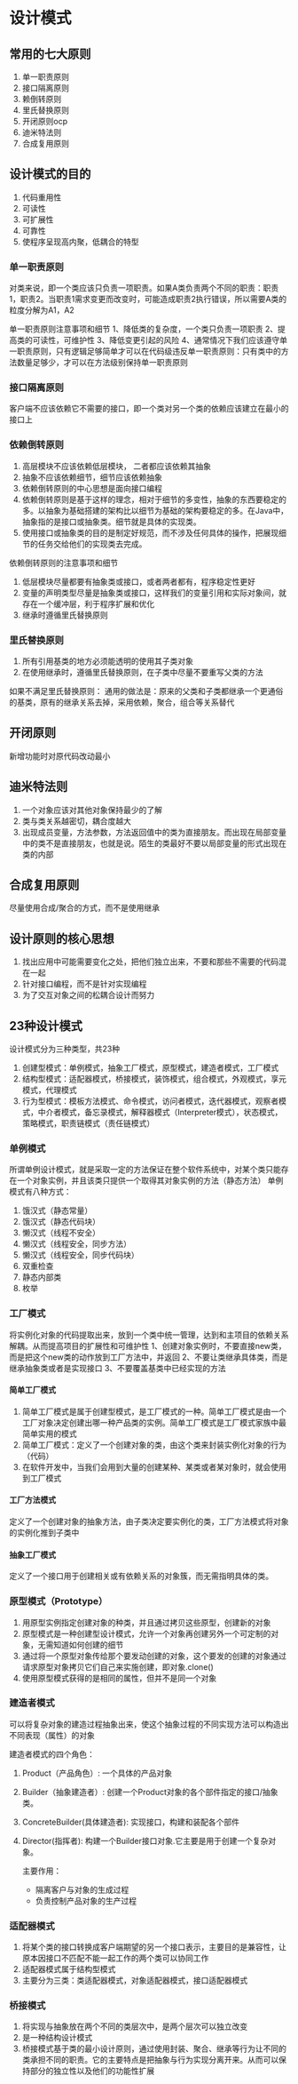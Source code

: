 # 设计模式

## 常用的七大原则

1. 单一职责原则
2. 接口隔离原则
3. 赖倒转原则
4. 里氏替换原则
5. 开闭原则ocp
6. 迪米特法则
7. 合成复用原则

## 设计模式的目的

1. 代码重用性
2. 可读性
3. 可扩展性
4. 可靠性
5. 使程序呈现高内聚，低耦合的特型

### 单一职责原则

对类来说，即一个类应该只负责一项职责。如果A类负责两个不同的职责：职责1，职责2。当职责1需求变更而改变时，可能造成职责2执行错误，所以需要A类的粒度分解为A1，A2

单一职责原则注意事项和细节
1、降低类的复杂度，一个类只负责一项职责
2、提高类的可读性，可维护性
3、降低变更引起的风险
4、通常情况下我们应该遵守单一职责原则，只有逻辑足够简单才可以在代码级违反单一职责原则：只有类中的方法数量足够少，才可以在方法级别保持单一职责原则

### 接口隔离原则

客户端不应该依赖它不需要的接口，即一个类对另一个类的依赖应该建立在最小的接口上	

### 依赖倒转原则
1. 高层模块不应该依赖低层模块， 二者都应该依赖其抽象
2. 抽象不应该依赖细节，细节应该依赖抽象
3. 依赖倒转原则的中心思想是面向接口编程
4. 依赖倒转原则是基于这样的理念，相对于细节的多变性，抽象的东西要稳定的多。以抽象为基础搭建的架构比以细节为基础的架构要稳定的多。在Java中，抽象指的是接口或抽象类。细节就是具体的实现类。
5. 使用接口或抽象类的目的是制定好规范，而不涉及任何具体的操作，把展现细节的任务交给他们的实现类去完成。

依赖倒转原则的注意事项和细节

1. 低层模块尽量都要有抽象类或接口，或者两者都有，程序稳定性更好
2. 变量的声明类型尽量是抽象类或接口，这样我们的变量引用和实际对象间，就存在一个缓冲层，利于程序扩展和优化
3. 继承时遵循里氏替换原则

### 里氏替换原则

1. 所有引用基类的地方必须能透明的使用其子类对象
2. 在使用继承时，遵循里氏替换原则，在子类中尽量不要重写父类的方法

如果不满足里氏替换原则：
通用的做法是：原来的父类和子类都继承一个更通俗的基类，原有的继承关系去掉，采用依赖，聚合，组合等关系替代

## 开闭原则
新增功能时对原代码改动最小

## 迪米特法则
1. 一个对象应该对其他对象保持最少的了解
2. 类与类关系越密切，耦合度越大
3. 出现成员变量，方法参数，方法返回值中的类为直接朋友。而出现在局部变量中的类不是直接朋友，也就是说。陌生的类最好不要以局部变量的形式出现在类的内部

## 合成复用原则
尽量使用合成/聚合的方式，而不是使用继承

## 设计原则的核心思想
1. 找出应用中可能需要变化之处，把他们独立出来，不要和那些不需要的代码混在一起
2. 针对接口编程，而不是针对实现编程
3. 为了交互对象之间的松耦合设计而努力

## 23种设计模式

设计模式分为三种类型，共23种

1. 创建型模式：单例模式，抽象工厂模式，原型模式，建造者模式，工厂模式
2. 结构型模式：适配器模式，桥接模式，装饰模式，组合模式，外观模式，享元模式，代理模式
3. 行为型模式：模板方法模式、命令模式，访问者模式，迭代器模式，观察者模式，中介者模式，备忘录模式，解释器模式（Interpreter模式），状态模式，策略模式，职责链模式（责任链模式）

### 单例模式

所谓单例设计模式，就是采取一定的方法保证在整个软件系统中，对某个类只能存在一个对象实例，并且该类只提供一个取得其对象实例的方法（静态方法）
单例模式有八种方式：

1. 饿汉式（静态常量）
2. 饿汉式（静态代码块）
3. 懒汉式（线程不安全）
4. 懒汉式（线程安全，同步方法）
5. 懒汉式（线程安全，同步代码块）
6. 双重检查
7. 静态内部类
8. 枚举

### 工厂模式
将实例化对象的代码提取出来，放到一个类中统一管理，达到和主项目的依赖关系解耦。从而提高项目的扩展性和可维护性
1、创建对象实例时，不要直接new类，而是把这个new类的动作放到工厂方法中，并返回
2、不要让类继承具体类，而是继承抽象类或者是实现接口
3、不要覆盖基类中已经实现的方法

#### 简单工厂模式

1. 简单工厂模式是属于创建型模式，是工厂模式的一种。简单工厂模式是由一个工厂对象决定创建出哪一种产品类的实例。简单工厂模式是工厂模式家族中最简单实用的模式
2. 简单工厂模式：定义了一个创建对象的类，由这个类来封装实例化对象的行为（代码）
3. 在软件开发中，当我们会用到大量的创建某种、某类或者某对象时，就会使用到工厂模式

#### 工厂方法模式

定义了一个创建对象的抽象方法，由子类决定要实例化的类，工厂方法模式将对象的实例化推到子类中

#### 抽象工厂模式
定义了一个接口用于创建相关或有依赖关系的对象簇，而无需指明具体的类。

### 原型模式（Prototype）
1. 用原型实例指定创建对象的种类，并且通过拷贝这些原型，创建新的对象
2. 原型模式是一种创建型设计模式，允许一个对象再创建另外一个可定制的对象，无需知道如何创建的细节
3. 通过将一个原型对象传给那个要发动创建的对象，这个要发的创建的对象通过请求原型对象拷贝它们自己来实施创建，即对象.clone()
4. 使用原型模式获得的是相同的属性，但并不是同一个对象

### 建造者模式
可以将复杂对象的建造过程抽象出来，使这个抽象过程的不同实现方法可以构造出不同表现（属性）的对象

建造者模式的四个角色：

1. Product（产品角色）: 一个具体的产品对象

2. Builder（抽象建造者）: 创建一个Product对象的各个部件指定的接口/抽象类。

3. ConcreteBuilder(具体建造者): 实现接口，构建和装配各个部件

4. Director(指挥者): 构建一个Builder接口对象.它主要是用于创建一个复杂对象。

   主要作用：

   - 隔离客户与对象的生成过程
   - 负责控制产品对象的生产过程

### 适配器模式
1. 将某个类的接口转换成客户端期望的另一个接口表示，主要目的是兼容性，让原本因接口不匹配不能一起工作的两个类可以协同工作
2. 适配器模式属于结构型模式
3. 主要分为三类：类适配器模式，对象适配器模式，接口适配器模式

### 桥接模式
1. 将实现与抽象放在两个不同的类层次中，是两个层次可以独立改变
2. 是一种结构设计模式
3. 桥接模式基于类的最小设计原则，通过使用封装、聚合、继承等行为让不同的类承担不同的职责。它的主要特点是把抽象与行为实现分离开来。从而可以保持部分的独立性以及他们的功能性扩展


